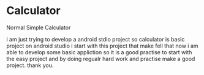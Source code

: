 # Calculator
Normal Simple Calculator  

i am just trying to develop a android stdio project so calculator is basic project on android studio i start with this project that make fell that now i am able to develop some basic appliction 
so it is a good practise to start with the easy project and by doing regualr hard work and practise make a good project.
thank you.
